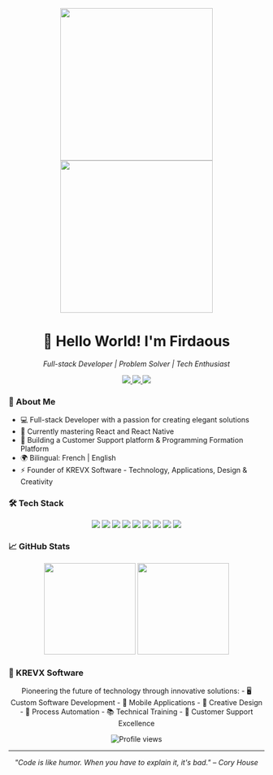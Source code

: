 <div align="center">

  <a href="https://laravel.com/"> <img src="https://upload.wikimedia.org/wikipedia/commons/thumb/9/9a/Laravel.svg/1200px-Laravel.svg.png" align="center" height="300" width="300" /></a>
  <img src="https://i.ibb.co/sPnPMfc/react-gif.gif" align="center" height="300" width="300" /> 
</div> 

<h1 align="center">👋 Hello World! I'm Firdaous</h1>

<p align="center">
  <em>Full-stack Developer | Problem Solver | Tech Enthusiast</em>
</p>

<p align="center">
  <a href="https://linkedin.com/in/firdaous-kpelafia-131485277">
    <img src="https://img.shields.io/badge/-Firdaous%20Kpelafia-0077B5?style=flat&logo=Linkedin&logoColor=white"/>
  </a>
  <a href="mailto:your.email@gmail.com">
    <img src="https://img.shields.io/badge/-Email-D14836?style=flat&logo=Gmail&logoColor=white"/>
  </a>
  <a href="https://github.com/fridajoymatt">
    <img src="https://img.shields.io/badge/-GitHub-181717?style=flat&logo=github"/>
  </a>
</p>

### 🚀 About Me

- 💻 Full-stack Developer with a passion for creating elegant solutions
- 🌱 Currently mastering React and React Native
- 🔭 Building a Customer Support platform & Programming Formation Platform
- 🌍 Bilingual: French | English
- ⚡ Founder of KREVX Software - Technology, Applications, Design & Creativity

### 🛠️ Tech Stack

<p align="center">
  <img src="https://img.shields.io/badge/JavaScript-F7DF1E?style=for-the-badge&logo=javascript&logoColor=black" />
  <img src="https://img.shields.io/badge/React-20232A?style=for-the-badge&logo=react&logoColor=61DAFB" />
  <img src="https://img.shields.io/badge/Laravel-FF2D20?style=for-the-badge&logo=laravel&logoColor=white" />
  <img src="https://img.shields.io/badge/Node.js-43853D?style=for-the-badge&logo=node.js&logoColor=white" />
  <img src="https://img.shields.io/badge/PHP-777BB4?style=for-the-badge&logo=php&logoColor=white" />
  <img src="https://img.shields.io/badge/Vue.js-35495E?style=for-the-badge&logo=vue.js&logoColor=4FC08D" />
  <img src="https://img.shields.io/badge/Tailwind_CSS-38B2AC?style=for-the-badge&logo=tailwind-css&logoColor=white" />
  <img src="https://img.shields.io/badge/PostgreSQL-316192?style=for-the-badge&logo=postgresql&logoColor=white" />
  <img src="https://img.shields.io/badge/MySQL-00000F?style=for-the-badge&logo=mysql&logoColor=white" />
</p>

### 📈 GitHub Stats

<div align="center">
  <img height="180em" src="https://github-readme-stats.vercel.app/api?username=fridajoymatt&show_icons=true&theme=tokyonight&include_all_commits=true&count_private=true"/>
  <img height="180em" src="https://github-readme-stats.vercel.app/api/top-langs/?username=fridajoymatt&layout=compact&langs_count=7&theme=tokyonight"/>
</div>

### 🌟 KREVX Software

<p align="center">
  Pioneering the future of technology through innovative solutions:
  - 🖥️ Custom Software Development
  - 📱 Mobile Applications
  - 🎨 Creative Design
  - 🤖 Process Automation
  - 📚 Technical Training
  - 🎯 Customer Support Excellence
</p>

<div align="center">
  <img src="https://img.shields.io/badge/Profile%20Views-1337-blueviolet?style=flat-square" alt="Profile views"/>
</div>

---

<p align="center">
  <em>"Code is like humor. When you have to explain it, it's bad." – Cory House</em>
</p>
